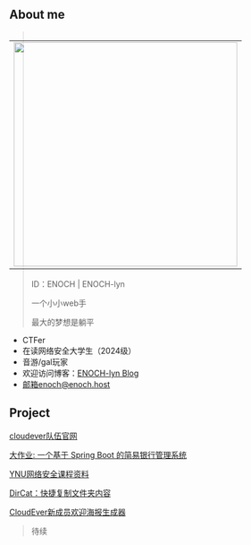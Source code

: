 ## About me

<table align='right'>
<!--<tr><td><img src="https://github-readme-stats.vercel.app/api?username=ENOCH-lyn&include_all_commits=true&hide_border=true" width="400"></td></tr>-->
<tr><td><img src="https://github-profile-summary-cards.vercel.app/api/cards/profile-details?username=ENOCH-lyn" width="400" /></td></tr>
</table>

> ID：ENOCH | ENOCH-lyn
>
> 一个小小web手
>
> 最大的梦想是躺平

- CTFer
- 在读网络安全大学生（2024级）
- 音游/gal玩家
- 欢迎访问博客：[ENOCH-lyn Blog](https://enoch.host/)
- 邮箱enoch@enoch.host

## Project

[cloudever队伍官网](https://github.com/ENOCH-lyn/cloudever.top)

[大作业: 一个基于 Spring Boot 的简易银行管理系统](https://github.com/ENOCH-lyn/university-work-bank-java)

[YNU网络安全课程资料](https://github.com/ENOCH-lyn/YNU-Network-security-Lessons)

[DirCat：快捷复制文件夹内容 ](https://github.com/ENOCH-lyn/DirCat)

[CloudEver新成员欢迎海报生成器](https://github.com/ENOCH-lyn/CloudEver-New-Member-Poster-Generator)

> 待续

